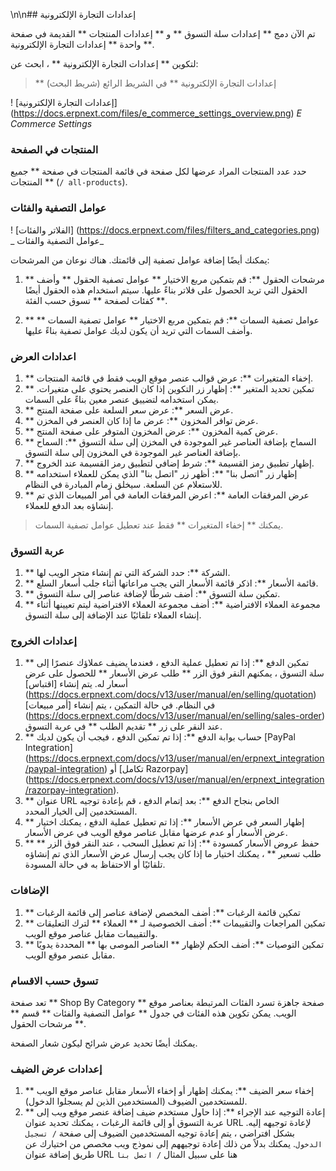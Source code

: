 \n\n## إعدادات التجارة الإلكترونية

تم الآن دمج ** إعدادات سلة التسوق ** و ** إعدادات المنتجات ** القديمة في صفحة واحدة ** إعدادات التجارة الإلكترونية **.

لتكوين ** إعدادات التجارة الإلكترونية ** ، ابحث عن:

> ** إعدادات التجارة الإلكترونية ** في الشريط الرائع (شريط البحث)

! [إعدادات التجارة الإلكترونية] (https://docs.erpnext.com/files/e_commerce_settings_overview.png) _E Commerce Settings_

### المنتجات في الصفحة

حدد عدد المنتجات المراد عرضها لكل صفحة في قائمة المنتجات في صفحة ** جميع المنتجات ** (`/ all-products`).

### عوامل التصفية والفئات

! [الفلاتر والفئات] (https://docs.erpnext.com/files/filters_and_categories.png) _ عوامل التصفية والفئات_

يمكنك أيضًا إضافة عوامل تصفية إلى قائمتك. هناك نوعان من المرشحات:

1. ** مرشحات الحقول **: قم بتمكين مربع الاختيار ** عوامل تصفية الحقول ** وأضف الحقول التي تريد الحصول على فلاتر بناءً عليها. سيتم استخدام هذه الحقول أيضًا كفئات لصفحة ** تسوق حسب الفئة **.
    
2. ** عوامل تصفية السمات **: قم بتمكين مربع الاختيار ** عوامل تصفية السمات ** وأضف السمات التي تريد أن يكون لديك عوامل تصفية بناءً عليها.
    

### اعدادات العرض

1. ** إخفاء المتغيرات **: عرض قوالب عنصر موقع الويب فقط في قائمة المنتجات.
2. ** تمكين تحديد المتغير **: إظهار زر التكوين إذا كان العنصر يحتوي على متغيرات. يمكن استخدامه لتضييق عنصر معين بناءً على السمات.
3. ** عرض السعر **: عرض سعر السلعة على صفحة المنتج.
4. ** عرض توافر المخزون **: عرض ما إذا كان العنصر في المخزن.
5. ** عرض كمية المخزون **: عرض المخزون المتوفر على صفحة المنتج.
6. ** السماح بإضافة العناصر غير الموجودة في المخزن إلى سلة التسوق **: السماح بإضافة العناصر غير الموجودة في المخزون إلى سلة التسوق.
7. ** إظهار تطبيق رمز القسيمة **: شرط إضافي لتطبيق رمز القسيمة عند الخروج.
8. ** إظهار زر "اتصل بنا" **: أظهر زر "اتصل بنا" الذي يمكن للعملاء استخدامه للاستعلام عن السلعة. سيخلق زمام المبادرة في النظام.
9. ** عرض المرفقات العامة **: اعرض المرفقات العامة في أمر المبيعات الذي تم إنشاؤه بعد الدفع للعملاء.

> يمكنك ** إخفاء المتغيرات ** فقط عند تعطيل عوامل تصفية السمات.

### عربة التسوق

1. ** الشركة **: حدد الشركة التي تم إنشاء متجر الويب لها.
2. ** قائمة الأسعار **: اذكر قائمة الأسعار التي يجب مراعاتها أثناء جلب أسعار السلع.
3. ** تمكين سلة التسوق **: أضف شرطًا لإضافة عناصر إلى سلة التسوق.
4. ** مجموعة العملاء الافتراضية **: أضف مجموعة العملاء الافتراضية ليتم تعيينها أثناء إنشاء العملاء تلقائيًا عند الإضافة إلى سلة التسوق.

### إعدادات الخروج

1. ** تمكين الدفع **: إذا تم تعطيل عملية الدفع ، فعندما يضيف عملاؤك عنصرًا إلى سلة التسوق ، يمكنهم النقر فوق الزر ** طلب عرض الأسعار ** للحصول على عرض أسعار له. يتم إنشاء [اقتباس] (https://docs.erpnext.com/docs/v13/user/manual/en/selling/quotation) في النظام. في حالة التمكين ، يتم إنشاء [أمر مبيعات] (https://docs.erpnext.com/docs/v13/user/manual/en/selling/sales-order) عند النقر على زر ** تقديم الطلب ** في عربة التسوق.
2. ** حساب بوابة الدفع **: إذا تم تمكين الدفع ، فيجب أن يكون لديك [PayPal Integration] (https://docs.erpnext.com/docs/v13/user/manual/en/erpnext_integration/paypal-integration) أو [تكامل Razorpay] (https://docs.erpnext.com/docs/v13/user/manual/en/erpnext_integration/razorpay-integration).
3. ** عنوان URL الخاص بنجاح الدفع **: بعد إتمام الدفع ، قم بإعادة توجيه المستخدمين إلى الخيار المحدد.
4. ** إظهار السعر في عرض الأسعار **: إذا تم تعطيل عملية الدفع ، يمكنك اختيار عرض الأسعار أو عدم عرضها مقابل عناصر موقع الويب في عرض الأسعار.
5. ** حفظ عروض الأسعار كمسودة **: إذا تم تعطيل السحب ، عند النقر فوق الزر ** طلب تسعير ** ، يمكنك اختيار ما إذا كان يجب إرسال عرض الأسعار الذي تم إنشاؤه تلقائيًا أو الاحتفاظ به في حالة المسودة.

### الإضافات

1. ** تمكين قائمة الرغبات **: أضف المخصص لإضافة عناصر إلى قائمة الرغبات
2. ** تمكين المراجعات والتقييمات **: أضف الخصوصية لـ ** العملاء ** لترك التعليقات والتقييمات مقابل عناصر موقع الويب.
3. ** تمكين التوصيات **: أضف الحكم لإظهار ** العناصر الموصى بها ** المحددة يدويًا مقابل عنصر موقع الويب.

### تسوق حسب الاقسام

تعد صفحة ** Shop By Category ** صفحة جاهزة تسرد الفئات المرتبطة بعناصر موقع الويب. يمكن تكوين هذه الفئات في جدول ** عوامل التصفية والفئات ** قسم ** مرشحات الحقول **.

يمكنك أيضًا تحديد عرض شرائح ليكون شعار الصفحة.

### إعدادات عرض الضيف

1. ** إخفاء سعر الضيف **: يمكنك إظهار أو إخفاء الأسعار مقابل عناصر موقع الويب للمستخدمين الضيوف (المستخدمين الذين لم يسجلوا الدخول).
2. ** إعادة التوجيه عند الإجراء **: إذا حاول مستخدم ضيف إضافة عنصر موقع ويب إلى عربة التسوق أو إلى قائمة الرغبات ، يمكنك تحديد عنوان URL لإعادة توجيهه إليه. بشكل افتراضي ، يتم إعادة توجيه المستخدمين الضيوف إلى صفحة `/ تسجيل الدخول`. يمكنك بدلاً من ذلك إعادة توجيههم إلى نموذج ويب مخصص من اختيارك عن طريق إضافة عنوان URL هنا على سبيل المثال `/ اتصل بنا`
